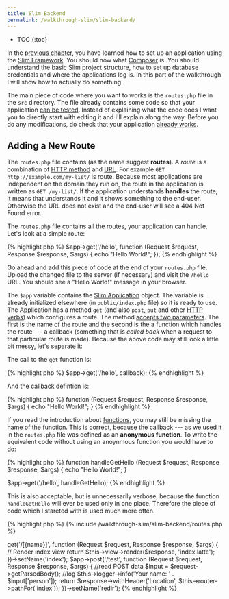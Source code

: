 ```yaml
---
title: Slim Backend
permalink: /walkthrough-slim/slim-backend/
---
```


* TOC
{:toc}

In the [previous chapter](../html-forms/), you have learned how to set up an application 
using the [Slim Framework](todo). You should now what [Composer](todo) is. You should understand
the basic Slim project structure, how to set up database credentials and where the applications
log is. In this part of the walkthrough I will show how to actually do something.

The main piece of code where you want to works is the `routes.php` file in the `src` directory.
The file already contains some code so that your application [can be tested](todo). Instead of
explaining what the code does I want you to directly start with editing it and I'll explain along
the way. Before you do any modifications, do check that your application [already works](todo).

## Adding a New Route
The `routes.php` file contains (as the name suggest **routes**). A *route* is a combination
of [HTTP method](todo) and [URL](todo). For example `GET http://example.com/my-list/` is route. 
Because most applications are independent on the domain they run on, the route in the application 
is written as `GET /my-list/`. If the application understands **handles** the route, it means that
understands it and it shows something to the end-user. Otherwise the URL does not exist and the
end-user will see a 404 Not Found error.

The `routes.php` file contains all the routes, your application can handle. Let's look at a simple
route:

{% highlight php %}
$app->get('/hello', function (Request $request, Response $response, $args) {
    echo "Hello World!";
});
{% endhighlight %}

Go ahead and add this piece of code at the end of your `routes.php` file. Upload the changed file to
the server (if necessary) and visit the `/hello` URL. You should see a "Hello World!" message in your
browser. 

The `$app` variable contains the 
[Slim Application](https://www.slimframework.com/docs/objects/application.html) object. The 
variable is already initialized elsewhere (in `public/index.php` file) so it is ready to use.
The Application has a method `get` (and also `post`, `put` and other [HTTP verbs](todo)) 
which configures a route. The method 
[accepts two parameters](https://www.slimframework.com/docs/objects/router.html#how-to-create-routes).
The first is the name of the route and the second is the a function which handles the 
route --- a callback (something that is *called back* when a request to that particular route is made).
Because the above code may still look a little bit messy, let's separate it:

The call to the `get` function is:

{% highlight php %}
$app->get('/hello', callback);
{% endhighlight %}

And the callback defintion is:

{% highlight php %}
function (Request $request, Response $response, $args) {
    echo "Hello World!";
}
{% endhighlight %}

If you read the introduction about [functions](todo), you may still be missing the 
name of the function. This is correct, because the callback --- as we used it in the
`routes.php` file was defined as an **anonymous function**. To write the equivalent code
without using an anoynmous function you would have to do:

{% highlight php %}
function handleGetHello (Request $request, Response $response, $args) {
    echo "Hello World!";
}

$app->get('/hello', handleGetHello);
{% endhighlight %}

This is also acceptable, but is unnecessarily verbose, because the function
`handleGetHello` will ever be used only in one place. Therefore the piece of
code which I stareted with is used much more often.


{% highlight php %}
{% include /walkthrough-slim/slim-backend/routes.php %}


<?php

use \Psr\Http\Message\ServerRequestInterface as Request;
use \Psr\Http\Message\ResponseInterface as Response;

$app->get('/[{name}]', function (Request $request, Response $response, $args) {
    // Render index view
    return $this->view->render($response, 'index.latte');
})->setName('index');

$app->post('/test', function (Request $request, Response $response, $args) {
    //read POST data
    $input = $request->getParsedBody();

    //log
    $this->logger->info('Your name: ' . $input['person']);

    return $response->withHeader('Location', $this->router->pathFor('index'));
})->setName('redir');
{% endhighlight %}

